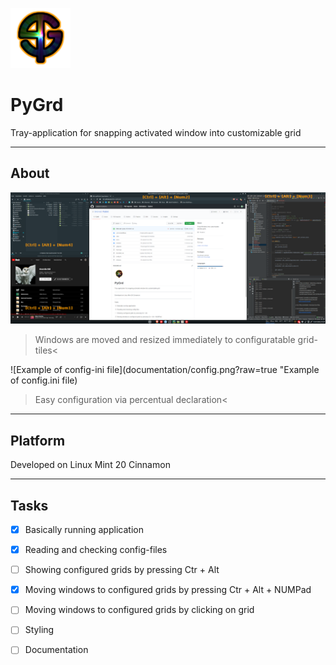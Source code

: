 ![Alt text](icons/PyGrd_96.png?raw=true "Title")
# PyGrd
Tray-application for snapping activated window into customizable grid
***
## About
![Example of tiled windows](documentation/windows.png?raw=true "Example of tiled windows")
>Windows are moved and resized immediately to configuratable grid-tiles<

![Example of config-ini file](documentation/config.png?raw=true "Example of config.ini file)
>Easy configuration via percentual declaration<
***
## Platform
Developed on Linux Mint 20 Cinnamon
***
## Tasks
- [x] Basically running application
- [x] Reading and checking config-files
- [ ] Showing configured grids by pressing Ctr + Alt
- [x] Moving windows to configured grids by pressing Ctr + Alt + NUMPad
- [ ] Moving windows to configured grids by clicking on grid

- [ ] Styling
- [ ] Documentation
